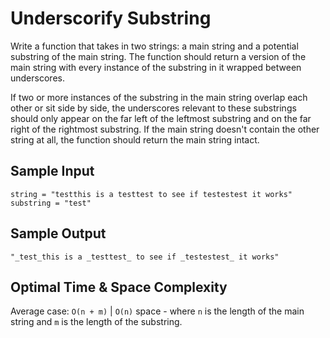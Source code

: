 # Underscorify Substring

Write a function that takes in two strings: a main string and a potential substring of the main string. The function should return a version of the main string with every instance of the substring in it wrapped between underscores.

If two or more instances of the substring in the main string overlap each other or sit side by side, the underscores relevant to these substrings should only appear on the far left of the leftmost substring and on the far right of the rightmost substring. If the main string doesn't contain the other string at all, the function should return the main string intact.

## Sample Input

```plaintext
string = "testthis is a testtest to see if testestest it works"
substring = "test"
```

## Sample Output

```plaintext
"_test_this is a _testtest_ to see if _testestest_ it works"
```

## Optimal Time & Space Complexity

Average case: `O(n + m)` | `O(n)` space - where `n` is the length of the main string and `m` is the length of the substring.
